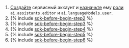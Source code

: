 1. [Создайте](../../iam/operations/sa/create.md) сервисный аккаунт и [назначьте](../../iam/operations/sa/assign-role-for-sa.md) ему [роли](../../ai-studio/security/index.md#service-roles) `ai.assistants.editor` и `ai.languageModels.user`.
1. {% include [sdk-before-begin-step2](./sdk-before-begin-step2.md) %}
1. {% include [sdk-before-begin-step3](./sdk-before-begin-step3.md) %}
1. {% include [sdk-before-begin-step4](./sdk-before-begin-step4.md) %}
1. {% include [sdk-before-begin-step5](./sdk-before-begin-step5.md) %}
1. {% include [sdk-before-begin-step6](./sdk-before-begin-step6.md) %}